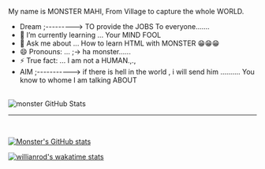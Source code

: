 My name is MONSTER MAHI, From Village to capture the whole WORLD.

- Dream ;---------> TO provide the JOBS To everyone.......
- 🌱 I’m currently learning ... Your MIND FOOL
- 💬 Ask me about ... How to learn HTML with MONSTER 😁😁😁
- 😄 Pronouns: ... ;-> ha monster......
- ⚡ True fact: ... I am not a HUMAN.,.,
- AIM ;-----------> if there is hell in the world , i will send him .......... You know to whome I am talking ABOUT


<br>

<img align="left" alt="monster GitHub Stats" src="https://github-readme-stats.vercel.app/api?username=monstermahi982&show_icons=true&hide_border=true&theme=flag-india&count_private=true&hide=stars,contribs" />
<br>

<hr>
<br />



[![Monster's GitHub stats](https://github-readme-stats.vercel.app/api?username=monstermahi982)](https://github.com/monstermahi982/github-readme-stats)



[![willianrod's wakatime stats](https://github-readme-stats.vercel.app/api/wakatime?username=monstermahi982)](https://github.com/monstermahi982/github-readme-stats)




